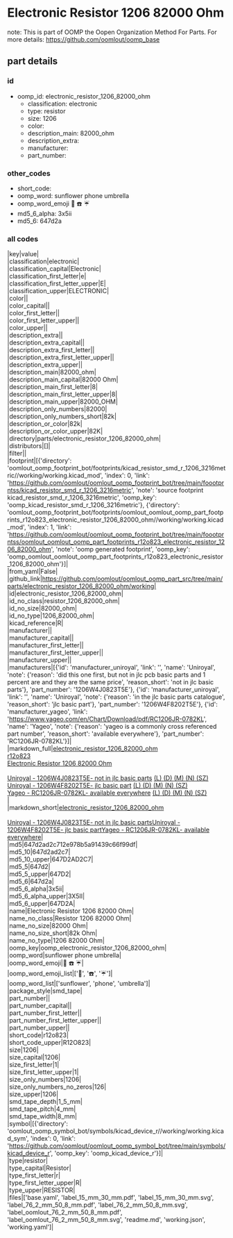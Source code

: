 # Electronic Resistor 1206 82000 Ohm  

note: This is part of OOMP the Oopen Organization Method For Parts. For more details: https://github.com/oomlout/oomp_base

##  part details





### id
* oomp_id: electronic_resistor_1206_82000_ohm
  * classification: electronic
  * type: resistor
  * size: 1206
  * color: 
  * description_main: 82000_ohm
  * description_extra: 
  * manufacturer: 
  * part_number: 

### other_codes
* short_code: 
* oomp_word: sunflower phone umbrella
* oomp_word_emoji :sunflower: :phone: :umbrella:
* md5_6_alpha: 3x5ii
* md5_6: 647d2a

### all codes 
|key|value|  
|classification|electronic|  
|classification_capital|Electronic|  
|classification_first_letter|e|  
|classification_first_letter_upper|E|  
|classification_upper|ELECTRONIC|  
|color||  
|color_capital||  
|color_first_letter||  
|color_first_letter_upper||  
|color_upper||  
|description_extra||  
|description_extra_capital||  
|description_extra_first_letter||  
|description_extra_first_letter_upper||  
|description_extra_upper||  
|description_main|82000_ohm|  
|description_main_capital|82000 Ohm|  
|description_main_first_letter|8|  
|description_main_first_letter_upper|8|  
|description_main_upper|82000_OHM|  
|description_only_numbers|82000|  
|description_only_numbers_short|82k|  
|description_or_color|82k|  
|description_or_color_upper|82K|  
|directory|parts/electronic_resistor_1206_82000_ohm|  
|distributors|[]|  
|filter||  
|footprint|[{'directory': 'oomlout_oomp_footprint_bot/footprints/kicad_resistor_smd_r_1206_3216metric//working/working.kicad_mod', 'index': 0, 'link': 'https://github.com/oomlout/oomlout_oomp_footprint_bot/tree/main/foootprntss/kicad_resistor_smd_r_1206_3216metric', 'note': 'source footprint kicad_resistor_smd_r_1206_3216metric', 'oomp_key': 'oomp_kicad_resistor_smd_r_1206_3216metric'}, {'directory': 'oomlout_oomp_footprint_bot/footprints/oomlout_oomlout_oomp_part_footprints_r12o823_electronic_resistor_1206_82000_ohm//working/working.kicad_mod', 'index': 1, 'link': 'https://github.com/oomlout/oomlout_oomp_footprint_bot/tree/main/foootprntss/oomlout_oomlout_oomp_part_footprints_r12o823_electronic_resistor_1206_82000_ohm', 'note': 'oomp generated footprint', 'oomp_key': 'oomp_oomlout_oomlout_oomp_part_footprints_r12o823_electronic_resistor_1206_82000_ohm'}]|  
|from_yaml|False|  
|github_link|https://github.com/oomlout/oomlout_oomp_part_src/tree/main/parts/electronic_resistor_1206_82000_ohm/working|  
|id|electronic_resistor_1206_82000_ohm|  
|id_no_class|resistor_1206_82000_ohm|  
|id_no_size|82000_ohm|  
|id_no_type|1206_82000_ohm|  
|kicad_reference|R|  
|manufacturer||  
|manufacturer_capital||  
|manufacturer_first_letter||  
|manufacturer_first_letter_upper||  
|manufacturer_upper||  
|manufacturers|[{'id': 'manufacturer_uniroyal', 'link': '', 'name': 'Uniroyal', 'note': {'reason': 'did this one first, but not in jlc pcb basic parts and 1 percent are and they are the same price', 'reason_short': 'not in jlc basic parts'}, 'part_number': '1206W4J0823T5E'}, {'id': 'manufacturer_uniroyal', 'link': '', 'name': 'Uniroyal', 'note': {'reason': 'in the jlc basic parts catalogue', 'reason_short': 'jlc basic part'}, 'part_number': '1206W4F8202T5E'}, {'id': 'manufacturer_yageo', 'link': 'https://www.yageo.com/en/Chart/Download/pdf/RC1206JR-0782KL', 'name': 'Yageo', 'note': {'reason': 'yageo is a commonly cross referenced part number', 'reason_short': 'available everywhere'}, 'part_number': 'RC1206JR-0782KL'}]|  
|markdown_full|[electronic_resistor_1206_82000_ohm](https://github.com/oomlout/oomlout_oomp_part_src/tree/main/parts/electronic_resistor_1206_82000_ohm/working)<br>[r12o823](https://github.com/oomlout/oomlout_oomp_part_src/tree/main/parts/electronic_resistor_1206_82000_ohm/working)<br>[Electronic Resistor 1206 82000 Ohm](https://github.com/oomlout/oomlout_oomp_part_src/tree/main/parts/electronic_resistor_1206_82000_ohm/working)<br><br>[Uniroyal - 1206W4J0823T5E- not in jlc basic parts]() [(L)  ](https://www.lcsc.com/search?q=1206W4J0823T5E)[(D)  ](https://www.digikey.com/en/products?keywords=1206W4J0823T5E)[(M)  ](https://www.mouser.com/Search/Refine?Keyword=1206W4J0823T5E)[(N)  ](https://www.newark.com/search?st=1206W4J0823T5E)[(SZ)  ](https://so.szlcsc.com/global.html?k=1206W4J0823T5E)<br>[Uniroyal - 1206W4F8202T5E- jlc basic part]() [(L)  ](https://www.lcsc.com/search?q=1206W4F8202T5E)[(D)  ](https://www.digikey.com/en/products?keywords=1206W4F8202T5E)[(M)  ](https://www.mouser.com/Search/Refine?Keyword=1206W4F8202T5E)[(N)  ](https://www.newark.com/search?st=1206W4F8202T5E)[(SZ)  ](https://so.szlcsc.com/global.html?k=1206W4F8202T5E)<br>[Yageo - RC1206JR-0782KL- available everywhere](https://www.yageo.com/en/Chart/Download/pdf/RC1206JR-0782KL) [(L)  ](https://www.lcsc.com/search?q=RC1206JR-0782KL)[(D)  ](https://www.digikey.com/en/products?keywords=RC1206JR-0782KL)[(M)  ](https://www.mouser.com/Search/Refine?Keyword=RC1206JR-0782KL)[(N)  ](https://www.newark.com/search?st=RC1206JR-0782KL)[(SZ)  ](https://so.szlcsc.com/global.html?k=RC1206JR-0782KL)<br>|  
|markdown_short|[electronic_resistor_1206_82000_ohm](https://github.com/oomlout/oomlout_oomp_part_src/tree/main/parts/electronic_resistor_1206_82000_ohm/working)<br><br>[Uniroyal - 1206W4J0823T5E- not in jlc basic parts]()[Uniroyal - 1206W4F8202T5E- jlc basic part]()[Yageo - RC1206JR-0782KL- available everywhere](https://www.yageo.com/en/Chart/Download/pdf/RC1206JR-0782KL)|  
|md5|647d2ad2c712e978b5a91439c66f99df|  
|md5_10|647d2ad2c7|  
|md5_10_upper|647D2AD2C7|  
|md5_5|647d2|  
|md5_5_upper|647D2|  
|md5_6|647d2a|  
|md5_6_alpha|3x5ii|  
|md5_6_alpha_upper|3X5II|  
|md5_6_upper|647D2A|  
|name|Electronic Resistor 1206 82000 Ohm|  
|name_no_class|Resistor 1206 82000 Ohm|  
|name_no_size|82000 Ohm|  
|name_no_size_short|82k Ohm|  
|name_no_type|1206 82000 Ohm|  
|oomp_key|oomp_electronic_resistor_1206_82000_ohm|  
|oomp_word|sunflower phone umbrella|  
|oomp_word_emoji|:sunflower: :phone: :umbrella:|  
|oomp_word_emoji_list|[':sunflower:', ':phone:', ':umbrella:']|  
|oomp_word_list|['sunflower', 'phone', 'umbrella']|  
|package_style|smd_tape|  
|part_number||  
|part_number_capital||  
|part_number_first_letter||  
|part_number_first_letter_upper||  
|part_number_upper||  
|short_code|r12o823|  
|short_code_upper|R12O823|  
|size|1206|  
|size_capital|1206|  
|size_first_letter|1|  
|size_first_letter_upper|1|  
|size_only_numbers|1206|  
|size_only_numbers_no_zeros|126|  
|size_upper|1206|  
|smd_tape_depth|1_5_mm|  
|smd_tape_pitch|4_mm|  
|smd_tape_width|8_mm|  
|symbol|[{'directory': 'oomlout_oomp_symbol_bot/symbols/kicad_device_r//working/working.kicad_sym', 'index': 0, 'link': 'https://github.com/oomlout/oomlout_oomp_symbol_bot/tree/main/symbols/kicad_device_r', 'oomp_key': 'oomp_kicad_device_r'}]|  
|type|resistor|  
|type_capital|Resistor|  
|type_first_letter|r|  
|type_first_letter_upper|R|  
|type_upper|RESISTOR|  
|files|['base.yaml', 'label_15_mm_30_mm.pdf', 'label_15_mm_30_mm.svg', 'label_76_2_mm_50_8_mm.pdf', 'label_76_2_mm_50_8_mm.svg', 'label_oomlout_76_2_mm_50_8_mm.pdf', 'label_oomlout_76_2_mm_50_8_mm.svg', 'readme.md', 'working.json', 'working.yaml']|  

